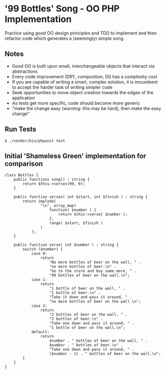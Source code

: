 # '99 Bottles' Song - OO PHP Implementation

Practice using good OO design principles and TDD to implement and then refactor code which generates a (seemingly) simple song.

## Notes

- Good OO is built upon small, interchangeable objects that interact via abstractions
- Every code improvement (DRY, composition, DI) has a complexity cost
- If you are capable of writing a smart, complex solution, it is imcumbent to accept the harder task of writing simpler code
- Seek opportunities to move object creation towards the edges of the application
- As tests get more specific, code should become more generic
- "make the change easy (warning: this may be hard), then make the easy change"

## Run Tests

```
$ ./vendor/bin/phpunit test
```

## Initial 'Shameless Green' implementation for comparison

```
class Bottles {
    public functions song() : string {
        return $this->verses(99, 0);
    }

    public function verses( int $start, int $finish ) : string {
        return implode(
                "\n", array_map(
                    function( $number ) {
                        return $this->verse( $number );
                    },
                    range( $start, $finish )
                )
            );
    }

    public function verse( int $number ) : string {
        switch ($number) {
            case 0:
                return
                    "No more bottles of beer on the wall, " .
                    "no more bottles of beer.\n" .
                    "Go to the store and buy some more, " .
                    "99 bottles of beer on the wall.\n";
            case 1:
                return
                    "1 bottle of beer on the wall, " .
                    "1 bottle of beer.\n" .
                    "Take it down and pass it around, " .
                    "no more bottles of beer on the wall.\n";
            case 2:
                return
                    "2 bottles of beer on the wall, " .
                    "2 bottles of beer.\n" .
                    "Take one down and pass it around, " .
                    "1 bottle of beer on the wall.\n";
            default:
                return
                    $number . " bottles of beer on the wall, " .
                    $number . " bottles of beer.\n" .
                    "Take one down and pass it around, " .
                    ($number - 1) . " bottles of beer on the wall.\n";
        }
    }
}
```
